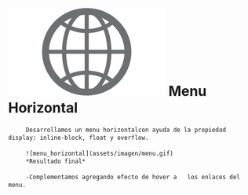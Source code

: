 # ![icon](assets/imagen/web.png) Menu Horizontal
         Desarrollamos un menu horizontalcon ayuda de la propiedad display: inline-block, float y overflow.

         ![menu_horizontal](assets/imagen/menu.gif)
         *Resultado final*

         -Complementamos agregando efecto de hover a   los enlaces del menu.
